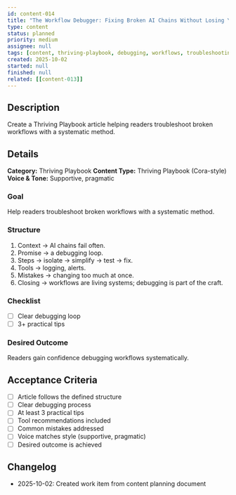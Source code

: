 ```yaml
---
id: content-014
title: "The Workflow Debugger: Fixing Broken AI Chains Without Losing Your Mind"
type: content
status: planned
priority: medium
assignee: null
tags: [content, thriving-playbook, debugging, workflows, troubleshooting]
created: 2025-10-02
started: null
finished: null
related: [[content-013]]
---
```


## Description

Create a Thriving Playbook article helping readers troubleshoot broken workflows with a systematic method.

## Details

**Category:** Thriving Playbook
**Content Type:** Thriving Playbook (Cora-style)
**Voice & Tone:** Supportive, pragmatic

### Goal
Help readers troubleshoot broken workflows with a systematic method.

### Structure
1. Context → AI chains fail often.
2. Promise → a debugging loop.
3. Steps → isolate → simplify → test → fix.
4. Tools → logging, alerts.
5. Mistakes → changing too much at once.
6. Closing → workflows are living systems; debugging is part of the craft.

### Checklist
- [ ] Clear debugging loop
- [ ] 3+ practical tips

### Desired Outcome
Readers gain confidence debugging workflows systematically.

## Acceptance Criteria

- [ ] Article follows the defined structure
- [ ] Clear debugging process
- [ ] At least 3 practical tips
- [ ] Tool recommendations included
- [ ] Common mistakes addressed
- [ ] Voice matches style (supportive, pragmatic)
- [ ] Desired outcome is achieved

## Changelog

- 2025-10-02: Created work item from content planning document
